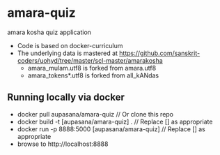 # amara-quiz
amara kosha quiz application

- Code is based on docker-curriculum
- The underlying data is mastered at https://github.com/sanskrit-coders/uohyd/tree/master/scl-master/amarakosha
  - amara_mulam.utf8 is forked from amara.utf8
  - amara_tokens*.utf8 is forked from all_kANdas

## Running locally via docker

- docker pull aupasana/amara-quiz                         // Or clone this repo
- docker build -t [aupasana/amara-quiz] .                 // Replace [] as appropriate
- docker run -p 8888:5000 [aupasana/amara-quiz]           // Replace [] as appropriate
- browse to http://localhost:8888
